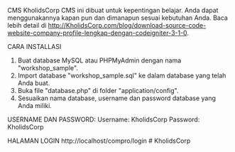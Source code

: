 CMS KholidsCorp
CMS ini dibuat untuk kepentingan belajar. Anda dapat menggunakannya kapan pun dan dimanapun sesuai kebutuhan Anda. Baca lebih detail di http://KholidsCorp.com/blog/download-source-code-website-company-profile-lengkap-dengan-codeigniter-3-1-0.

CARA INSTALLASI

1. Buat database MySQL atau PHPMyAdmin dengan nama "workshop_sample".
2. Import database "workshop_sample.sql" ke dalam database yang telah Anda buat.
3. Buka file "database.php" di folder "application/config".
4. Sesuaikan nama database, username dan password database yang Anda miliki.

USERNAME DAN PASSWORD:
Username: KholidsCorp
Password: KholidsCorp

HALAMAN LOGIN
http://localhost/compro/login
#   K h o l i d s C o r p  
 